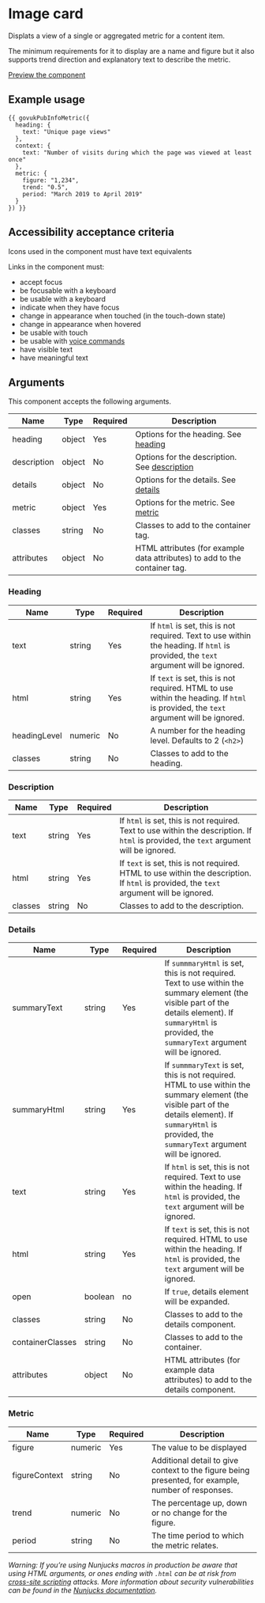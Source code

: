 # Image card

Displats a view of a single or aggregated metric for a content item. 

The minimum requirements for it to display are a name and figure but it also supports trend direction and explanatory text to describe the metric.

[Preview the component](https://govuk-publishing-frontend.herokuapp.com/components/info-metric/)

## Example usage

```
{{ govukPubInfoMetric({
  heading: {
    text: "Unique page views"
  },
  context: {
    text: "Number of visits during which the page was viewed at least once"
  },
  metric: {
    figure: "1,234",
    trend: "0.5",
    period: "March 2019 to April 2019"
  }
}) }}
```

## Accessibility acceptance criteria

Icons used in the component must have text equivalents

Links in the component must:

- accept focus
- be focusable with a keyboard
- be usable with a keyboard
- indicate when they have focus
- change in appearance when touched (in the touch-down state)
- change in appearance when hovered
- be usable with touch
- be usable with [voice commands](https://www.w3.org/WAI/perspectives/voice.html)
- have visible text
- have meaningful text

## Arguments

This component accepts the following arguments.

|Name|Type|Required|Description|
|---|---|---|---|
|heading|object|Yes|Options for the heading. See [heading](#heading)|
|description|object|No|Options for the description. See [description](#description)|
|details|object|No|Options for the details. See [details](#details)|
|metric|object|Yes|Options for the metric. See [metric](#metric)|
|classes|string|No|Classes to add to the container tag.|
|attributes|object|No|HTML attributes (for example data attributes) to add to the container tag.|

### Heading

|Name|Type|Required|Description|
|---|---|---|---|
|text|string|Yes|If `html` is set, this is not required. Text to use within the heading. If `html` is provided, the `text` argument will be ignored.|
|html|string|Yes|If `text` is set, this is not required. HTML to use within the heading. If `html` is provided, the `text` argument will be ignored.|
|headingLevel|numeric|No|A number for the heading level. Defaults to 2 (`<h2>`)|
|classes|string|No|Classes to add to the heading.|

### Description

|Name|Type|Required|Description|
|---|---|---|---|
|text|string|Yes|If `html` is set, this is not required. Text to use within the description. If `html` is provided, the `text` argument will be ignored.|
|html|string|Yes|If `text` is set, this is not required. HTML to use within the description. If `html` is provided, the `text` argument will be ignored.|
|classes|string|No|Classes to add to the description.|

### Details

|Name|Type|Required|Description|
|---|---|---|---|
|summaryText|string|Yes|If `summmaryHtml` is set, this is not required. Text to use within the summary element (the visible part of the details element). If `summaryHtml` is provided, the `summaryText` argument will be ignored.|
|summaryHtml|string|Yes|If `summmaryText` is set, this is not required. HTML to use within the summary element (the visible part of the details element). If `summaryHtml` is provided, the `summaryText` argument will be ignored.|
|text|string|Yes|If `html` is set, this is not required. Text to use within the heading. If `html` is provided, the `text` argument will be ignored.|
|html|string|Yes|If `text` is set, this is not required. HTML to use within the heading. If `html` is provided, the `text` argument will be ignored.|
|open|boolean|no|If `true`, details element will be expanded.|
|classes|string|No|Classes to add to the details component.|
|containerClasses|string|No|Classes to add to the container.|
|attributes|object|No|HTML attributes (for example data attributes) to add to the details component.|

### Metric

|Name|Type|Required|Description|
|---|---|---|---|
|figure|numeric|Yes|The value to be displayed|
|figureContext|string|No|Additional detail to give context to the figure being presented, for example, number of responses.|
|trend|numeric|No|The percentage up, down or no change for the figure.|
|period|string|No|The time period to which the metric relates.|

*Warning: If you’re using Nunjucks macros in production be aware that using HTML arguments, or ones ending with `.html` can be at risk from [cross-site scripting](https://en.wikipedia.org/wiki/Cross-site_scripting) attacks. More information about security vulnerabilities can be found in the [Nunjucks documentation](https://mozilla.github.io/nunjucks/api.html#user-defined-templates-warning).*
